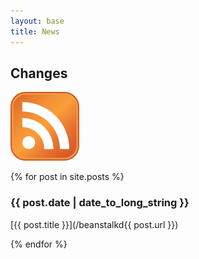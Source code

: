 ```yaml
---
layout: base
title: News
---
```


## Changes

<a id='feed' href='http://feeds.feedburner.com/beanstalkd'><img
  src='/img/feed-icon.png' alt='Subscribe' /></a>

{% for post in site.posts %}

### {{ post.date | date_to_long_string }}

[{{ post.title }}](/beanstalkd{{ post.url }})

{% endfor %}

